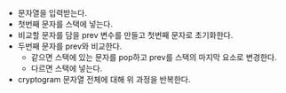 - 문자열을 입력받는다.
- 첫번째 문자를 스택에 넣는다.
- 비교할 문자를 담을 prev 변수를 만들고 첫번째 문자로 초기화한다.
- 두번째 문자를 prev와 비교한다.
  - 같으면 스택에 있는 문자를 pop하고 prev를 스택의 마지막 요소로 변경한다.
  - 다르면 스택에 넣는다.
- cryptogram 문자열 전체에 대해 위 과정을 반복한다.

